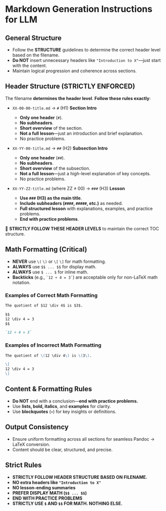 # Markdown Generation Instructions for LLM

## **General Structure**
- Follow the **STRUCTURE** guidelines to determine the correct header level based on the filename.
- **Do NOT** insert unnecessary headers like `"Introduction to X"`—just start with the content.
- Maintain logical progression and coherence across sections.

## **Header Structure (STRICTLY ENFORCED)**
The filename **determines the header level**. **Follow these rules exactly**:

- `XX-00-00-title.md` → `#` (H1) **Section Intro**
  - **Only one header** (`#`).
  - **No subheaders**.
  - **Short overview** of the section.
  - **Not a full lesson**—just an introduction and brief explanation.
  - No practice problems.

- `XX-YY-00-title.md` → `##` (H2) **Subsection Intro**
  - **Only one header** (`##`).
  - **No subheaders**.
  - **Short overview** of the subsection.
  - **Not a full lesson**—just a high-level explanation of key concepts.
  - No practice problems.

- `XX-YY-ZZ-title.md` (where ZZ ≠ 00) → `###` (H3) **Lesson**
  - **Use `###` (H3) as the main title**.
  - **Include subheaders (`####`, `#####`, etc.)** as needed.
  - **Full structured lesson** with explanations, examples, and practice problems.
  - **End with practice problems**.

🚨 **STRICTLY FOLLOW THESE HEADER LEVELS** to maintain the correct TOC structure.

## **Math Formatting (Critical)**
- **NEVER** use `\(` `\)` or `\[` `\]` for math formatting.
- **ALWAYS** use `$$ ... $$` for display math.
- **ALWAYS** use `$ ... $` for inline math.
- **Backticks** (e.g., `` `12 ÷ 4 = 3` ``) are acceptable only for non-LaTeX math notation.

### **Examples of Correct Math Formatting**
```md
The quotient of $12 \div 4$ is $3$.
```
```md
$$
12 \div 4 = 3
$$
```
```md
`12 ÷ 4 = 3`
```

### **Examples of Incorrect Math Formatting**
```md
The quotient of \(12 \div 4\) is \(3\).
```
```md
\[
12 \div 4 = 3
\]
```

## **Content & Formatting Rules**
- **Do NOT** end with a conclusion—**end with practice problems.**
- Use **lists, bold, italics**, and **examples** for clarity.
- Use **blockquotes** (`>`) for key insights or definitions.

## **Output Consistency**
- Ensure uniform formatting across all sections for seamless Pandoc → LaTeX conversion.
- Content should be clear, structured, and precise.

## **Strict Rules**
- **STRICTLY FOLLOW HEADER STRUCTURE BASED ON FILENAME.**
- **NO extra headers like `"Introduction to X"`**
- **NO lesson-ending summaries**
- **PREFER DISPLAY MATH (`$$ ... $$`)**
- **END WITH PRACTICE PROBLEMS**
- **STRICTLY USE `$` AND `$$` FOR MATH. NOTHING ELSE.**
